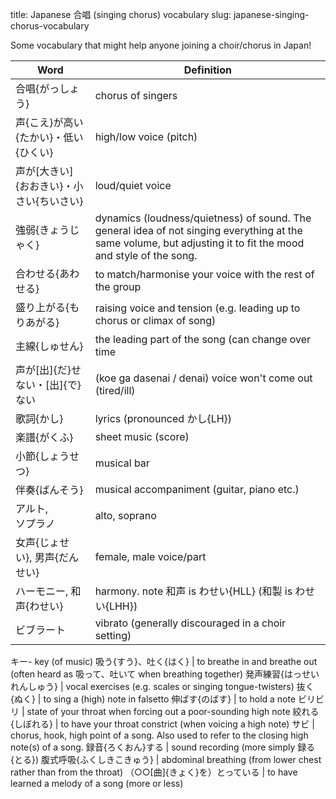 title: Japanese 合唱 (singing chorus) vocabulary
slug: japanese-singing-chorus-vocabulary

Some vocabulary that might help anyone joining a choir/chorus in Japan!

Word | Definition
---- | ----------
合唱{がっしょう} | chorus of singers
声{こえ}が高い{たかい}・低い{ひくい} | high/low voice (pitch)
声が[大きい]{おおきい}・小さい{ちいさい} | loud/quiet voice
強弱{きょうじゃく} | dynamics (loudness/quietness) of sound. The general idea of not singing everything at the same volume, but adjusting it to fit the mood and style of the song.
合わせる{あわせる} | to match/harmonise your voice with the rest of the group
盛り上がる{もりあがる} | raising voice and tension (e.g. leading up to chorus or climax of song)
主線{しゅせん} | the leading part of the song (can change over time | sometimes the male part is leading, sometimes female)
声が[出]{だ}せない・[出]{で}ない | (koe ga dasenai / denai) voice won't come out (tired/ill)
歌詞{かし} | lyrics (pronounced かし{LH})
楽譜{がくふ} | sheet music (score)
小節{しょうせつ} | musical bar
伴奏{ばんそう} | musical accompaniment (guitar, piano etc.)
アルト, <nobr>ソプラノ</nobr> | alto, soprano
女声{じょせい}, 男声{だんせい} | female, male voice/part
ハーモニー, 和声{わせい}  | harmony. note 和声 is わせい{HLL} (和製 is わせい{LHH})
ビブラート | vibrato (generally discouraged in a choir setting)
キー- key (of music)
吸う{すう}、吐く{はく} | to breathe in and breathe out (often heard as 吸って、吐いて when breathing together)
発声練習{はっせいれんしゅう} | vocal exercises (e.g. scales or singing tongue-twisters)
抜く{ぬく} | to sing a (high) note in falsetto
伸ばす{のばす} | to hold a note
ビリビリ | state of your throat when forcing out a poor-sounding high note
絞れる{しぼれる} | to have your throat constrict (when voicing a high note)
サビ | chorus, hook, high point of a song. Also used to refer to the closing high note(s) of a song.
録音{ろくおん}する | sound recording (more simply 録る{とる})
腹式呼吸{ふくしきこきゅう} | abdominal breathing (from lower chest rather than from the throat)
（○○[曲]{きょく}を）とっている | to have learned a melody of a song (more or less)
